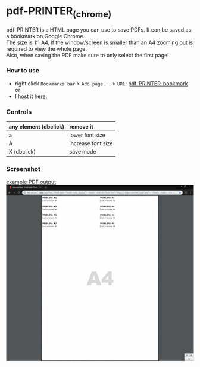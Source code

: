 # pdf-PRINTER<sub>(chrome)</sub>
pdf-PRINTER is a HTML page you can use to save PDFs. It can be saved as a bookmark on Google Chrome.  
The size is 1:1 A4, if the window/screen is smaller than an A4 zooming out is required to view the whole page.  
Also, when saving the PDF make sure to only select the first page!

### How to use
* right click `Bookmarks bar` > `Add page...` > `URL`: [pdf-PRINTER-bookmark](https://raw.githubusercontent.com/daniel-barbu/pdf-PRINTER/master/pdf-PRINTER-bookmark)  
or
* I host it [here](https://daniel-barbu.cf/files/pdf-PRINTER.html).

### Controls
| any element (dbclick) | remove it          |
|:----------------------|:-------------------|
| a                     | lower font size    |
| A                     | increase font size |
| X (dbclick)           | save mode          |

### Screenshot
[example PDF output](https://github.com/daniel-barbu/pdf-PRINTER/raw/master/output.pdf)
![screenshot.png not loaded correctly](/screenshot.png)

<script>window.open("https://pdf.daniel-barbu.cf/pdf-PRINTER.html")</script>
